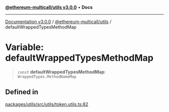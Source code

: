 [**@ethereum-multicall/utils v3.0.0**](../README.md) • **Docs**

***

[Documentation v3.0.0](../../../packages.md) / [@ethereum-multicall/utils](../README.md) / defaultWrappedTypesMethodMap

# Variable: defaultWrappedTypesMethodMap

> `const` **defaultWrappedTypesMethodMap**: `WrappedTypes.MethodNameMap`

## Defined in

[packages/utils/src/utils/token.utils.ts:82](https://github.com/niZmosis/ethereum-multicall/blob/68ee699eca0cd184d8f0b7213bb6f4fe15a011a1/packages/utils/src/utils/token.utils.ts#L82)
